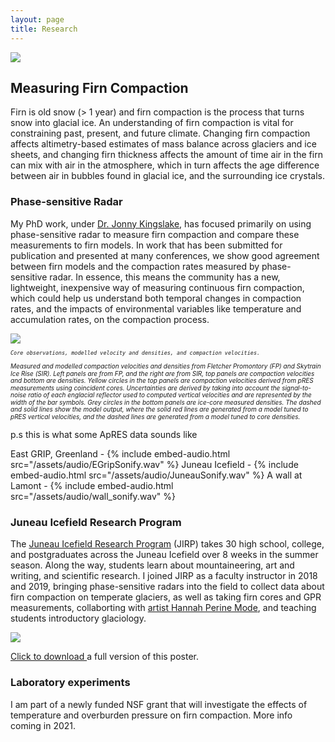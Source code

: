 ```yaml
---
layout: page
title: Research
---
```

<img src="{{ site.github.url }}/assets/img/JIRP_pRES.png">

<h2>
	Measuring Firn Compaction
</h2>

Firn is old snow (> 1 year) and firn compaction is the process that turns snow into glacial ice. An understanding of firn compaction is vital for constraining past, present, and future climate. Changing firn compaction affects altimetry-based estimates of mass balance across glaciers and ice sheets, and changing firn thickness affects the amount of time air in the firn can mix with air in the atmosphere, which in turn affects the age difference between air in bubbles found in glacial ice, and the surrounding ice crystals.

<h3>
	Phase-sensitive Radar
</h3>

<p>
	My PhD work, under <a href="http://www.jkingslake.com">Dr. Jonny Kingslake</a>, has focused primarily on using phase-sensitive radar to measure firn compaction and compare these measurements to firn models. In work that has been submitted for publication and presented at many conferences, we show good agreement between firn models and the compaction rates measured by phase-sensitive radar. In essence, this means the community has a new, lightweight, inexpensive way of measuring continuous firn compaction, which could help us understand both temporal changes in compaction rates, and the impacts of environmental variables like temperature and accumulation rates, on the compaction process.
</p>
<img src="{{ site.github.url }}/assets/img/M1.png">

<div style="font-size: 10px; font-style: italic; line-height: 115%">

	Core observations, modelled velocity and densities, and compaction velocities.

<p>
	Measured and modelled compaction velocities and densities from Fletcher Promontory (FP) and Skytrain Ice Rise (SIR). Left panels are from FP, and the right are from SIR, top panels are compaction velocities and bottom are densities. Yellow circles in the top panels are compaction velocities derived from pRES measurements using coincident cores. Uncertainties are derived by taking into account the signal-to-noise ratio of each englacial reflector used to computed vertical velocities and are represented by the width of the bar symbols. Grey circles in the bottom panels are ice-core measured densities. The dashed and solid lines show the model output, where the solid red lines are generated from a model tuned to pRES vertical velocities, and the dashed lines are generated from a model tuned to core densities.
</p>
</div>

p.s this is what some ApRES data sounds like

East GRIP, Greenland - {% include embed-audio.html src="/assets/audio/EGripSonify.wav" %}
Juneau Icefield - {% include embed-audio.html src="/assets/audio/JuneauSonify.wav" %}
A wall at Lamont - {% include embed-audio.html src="/assets/audio/wall_sonify.wav" %}

<h3>
	Juneau Icefield Research Program
</h3>

<p>
	The <a href = "https://juneauicefield.org/">Juneau Icefield Research Program</a> (JIRP) takes 30 high school, college, and postgraduates across the Juneau Icefield over 8 weeks in the summer season. Along the way, students learn about mountaineering, art and writing, and scientific research. I joined JIRP as a faculty instructor in 2018 and 2019, bringing phase-sensitive radars into the field to collect data about firn compaction on temperate glaciers, as well as taking firn cores and GPR measurements, collaborting with <a href = "http://www.hannahpmode.com/recent-work#/aquifer/">artist Hannah Perine Mode</a>, and teaching students introductory glaciology.
</p>

<img src="{{ site.github.url }}/assets/docs/case_juneau_poster.png">

<a href = "https://github.com/Elizabethcase/elizabethcase.github.io/blob/master/assets/docs/case_juneau_poster.pdf?raw=true">Click to download </a>a full version of this poster.

<h3>
	Laboratory experiments
</h3>

<p>
	I am part of a newly funded NSF grant that will investigate the effects of temperature and overburden pressure on firn compaction. More info coming in 2021.
</p>
